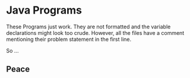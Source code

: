 # Java Programs

These Programs just work. They are not formatted and the variable declarations might look too crude. However, all the files have a comment mentioning their problem statement in the first line.

So ...

## Peace